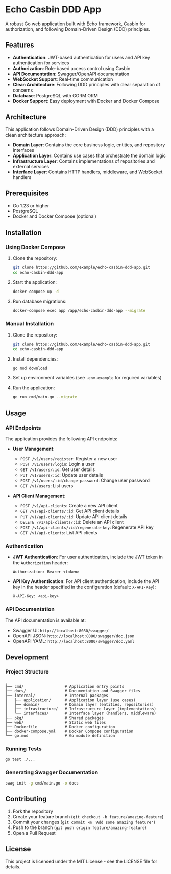 # Echo Casbin DDD App

A robust Go web application built with Echo framework, Casbin for authorization, and following Domain-Driven Design (DDD) principles.

## Features

- **Authentication**: JWT-based authentication for users and API key authentication for services
- **Authorization**: Role-based access control using Casbin
- **API Documentation**: Swagger/OpenAPI documentation
- **WebSocket Support**: Real-time communication
- **Clean Architecture**: Following DDD principles with clear separation of concerns
- **Database**: PostgreSQL with GORM ORM
- **Docker Support**: Easy deployment with Docker and Docker Compose

## Architecture

This application follows Domain-Driven Design (DDD) principles with a clean architecture approach:

- **Domain Layer**: Contains the core business logic, entities, and repository interfaces
- **Application Layer**: Contains use cases that orchestrate the domain logic
- **Infrastructure Layer**: Contains implementations of repositories and external services
- **Interface Layer**: Contains HTTP handlers, middleware, and WebSocket handlers

## Prerequisites

- Go 1.23 or higher
- PostgreSQL
- Docker and Docker Compose (optional)

## Installation

### Using Docker Compose

1. Clone the repository:
   ```bash
   git clone https://github.com/example/echo-casbin-ddd-app.git
   cd echo-casbin-ddd-app
   ```

2. Start the application:
   ```bash
   docker-compose up -d
   ```

3. Run database migrations:
   ```bash
   docker-compose exec app /app/echo-casbin-ddd-app --migrate
   ```

### Manual Installation

1. Clone the repository:
   ```bash
   git clone https://github.com/example/echo-casbin-ddd-app.git
   cd echo-casbin-ddd-app
   ```

2. Install dependencies:
   ```bash
   go mod download
   ```

3. Set up environment variables (see `.env.example` for required variables)

4. Run the application:
   ```bash
   go run cmd/main.go --migrate
   ```

## Usage

### API Endpoints

The application provides the following API endpoints:

- **User Management**:
  - `POST /v1/users/register`: Register a new user
  - `POST /v1/users/login`: Login a user
  - `GET /v1/users/:id`: Get user details
  - `PUT /v1/users/:id`: Update user details
  - `POST /v1/users/:id/change-password`: Change user password
  - `GET /v1/users`: List users

- **API Client Management**:
  - `POST /v1/api-clients`: Create a new API client
  - `GET /v1/api-clients/:id`: Get API client details
  - `PUT /v1/api-clients/:id`: Update API client details
  - `DELETE /v1/api-clients/:id`: Delete an API client
  - `POST /v1/api-clients/:id/regenerate-key`: Regenerate API key
  - `GET /v1/api-clients`: List API clients

### Authentication

- **JWT Authentication**: For user authentication, include the JWT token in the `Authorization` header:
  ```
  Authorization: Bearer <token>
  ```

- **API Key Authentication**: For API client authentication, include the API key in the header specified in the configuration (default: `X-API-Key`):
  ```
  X-API-Key: <api-key>
  ```

### API Documentation

The API documentation is available at:

- Swagger UI: `http://localhost:8080/swagger/`
- OpenAPI JSON: `http://localhost:8080/swagger/doc.json`
- OpenAPI YAML: `http://localhost:8080/swagger/doc.yaml`

## Development

### Project Structure

```
.
├── cmd/                  # Application entry points
├── docs/                 # Documentation and Swagger files
├── internal/             # Internal packages
│   ├── application/      # Application layer (use cases)
│   ├── domain/           # Domain layer (entities, repositories)
│   ├── infrastructure/   # Infrastructure layer (implementations)
│   └── interfaces/       # Interface layer (handlers, middleware)
├── pkg/                  # Shared packages
├── web/                  # Static web files
├── Dockerfile            # Docker configuration
├── docker-compose.yml    # Docker Compose configuration
└── go.mod                # Go module definition
```

### Running Tests

```bash
go test ./...
```

### Generating Swagger Documentation

```bash
swag init -g cmd/main.go -o docs
```

## Contributing

1. Fork the repository
2. Create your feature branch (`git checkout -b feature/amazing-feature`)
3. Commit your changes (`git commit -m 'Add some amazing feature'`)
4. Push to the branch (`git push origin feature/amazing-feature`)
5. Open a Pull Request

## License

This project is licensed under the MIT License - see the LICENSE file for details.
